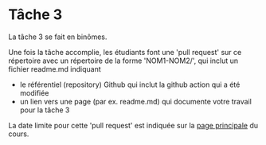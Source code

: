 # Tâche 3

La tâche 3 se fait en binômes. 

Une fois la tâche accomplie, les étudiants font une 'pull request' sur ce répertoire avec un répertoire de la forme 'NOM1-NOM2/', qui inclut un fichier readme.md indiquant 
- le référentiel (repository) Github qui inclut la github action qui a été modifiée
- un lien vers une page (par ex. readme.md) qui documente votre travail pour la tâche 3

La date limite pour cette 'pull request' est indiquée sur la [page principale](../README.md/#tâche-3-test-sur-divers-environnements) du cours.
